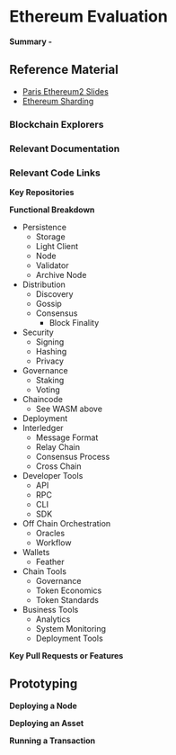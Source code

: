 # Ethereum Evaluation
**Summary -** 

## Reference Material
* [Paris Ethereum2 Slides](https://docs.google.com/presentation/d/1iJtuO8tBxVn_oKJAh_6TUtS6SzEWVdbr-7D-guEKGtQ/edit#slide=id.g42a09c4492_0_913)
* [Ethereum Sharding](https://github.com/ethereum/sharding/blob/develop/docs/doc.md)

### Blockchain Explorers




### Relevant Documentation



### Relevant Code Links


**Key Repositories**

**Functional Breakdown**
* Persistence
  * Storage
  * Light Client
  * Node
  * Validator
  * Archive Node
* Distribution
  * Discovery
  * Gossip
  * Consensus
    * Block Finality
* Security
  * Signing
  * Hashing
  * Privacy
* Governance
  * Staking
  * Voting
* Chaincode
  * See WASM above
* Deployment
* Interledger
  * Message Format
  * Relay Chain
  * Consensus Process
  * Cross Chain
* Developer Tools
  * API
  * RPC
  * CLI
  * SDK
* Off Chain Orchestration
  * Oracles
  * Workflow
* Wallets
  * Feather
* Chain Tools
  * Governance
  * Token Economics
  * Token Standards
* Business Tools
  * Analytics
  * System Monitoring 
  * Deployment Tools

**Key Pull Requests or Features**

##  Prototyping

**Deploying a Node**

**Deploying an Asset**

**Running a Transaction**


